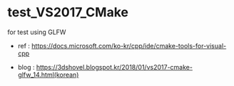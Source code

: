 # test_VS2017_CMake
for test using GLFW

- ref : https://docs.microsoft.com/ko-kr/cpp/ide/cmake-tools-for-visual-cpp

- blog : https://3dshovel.blogspot.kr/2018/01/vs2017-cmake-glfw_14.html(korean)